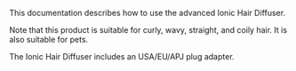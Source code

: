 This documentation describes how to use the advanced Ionic Hair Diffuser.

Note that this product is suitable for curly, wavy, straight, and coily hair. It is also suitable for pets.

The Ionic Hair Diffuser includes an USA/EU/APJ plug adapter.